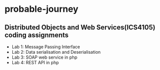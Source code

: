 # probable-journey
<h2>Distributed Objects and Web Services(ICS4105) coding assignments</h2>
<ul>
  <li>Lab 1: Message Passing Interface</li>
  <li>Lab 2: Data serialisation and Deserialisation</li>
  <li>Lab 3: SOAP web service in php</li>
  <li>Lab 4: REST API in php</li>
</ul>
